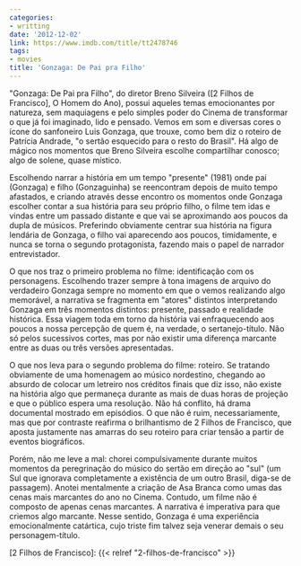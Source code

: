 ```yaml
---
categories:
- writting
date: '2012-12-02'
link: https://www.imdb.com/title/tt2478746
tags:
- movies
title: 'Gonzaga: De Pai pra Filho'
---
```


"Gonzaga: De Pai pra Filho", do diretor Breno Silveira ([2 Filhos de Francisco], O Homem do Ano), possui aqueles temas emocionantes por natureza, sem maquiagens e pelo simples poder do Cinema de transformar o que já foi imaginado, lido e pensado. Vemos em som e diversas cores o ícone do sanfoneiro Luis Gonzaga, que trouxe, como bem diz o roteiro de Patrícia Andrade, "o sertão esquecido para o resto do Brasil". Há algo de mágico nos momentos que Breno Silveira escolhe compartilhar conosco; algo de solene, quase místico.

Escolhendo narrar a história em um tempo "presente" (1981) onde pai (Gonzaga) e filho (Gonzaguinha) se reencontram depois de muito tempo afastados, e criando através desse encontro os momentos onde Gonzaga escolher contar a sua história para seu próprio filho, o filme tem idas e vindas entre um passado distante e que vai se aproximando aos poucos da dupla de músicos. Preferindo obviamente centrar sua história na figura lendária de Gonzaga, o filho vai aparecendo aos poucos, timidamente, e nunca se torna o segundo protagonista, fazendo mais o papel de narrador entrevistador.

O que nos traz o primeiro problema no filme: identificação com os personagens. Escolhendo trazer sempre à tona imagens de arquivo do verdadeiro Gonzaga sempre no momento em que o vemos realizando algo memorável, a narrativa se fragmenta em "atores" distintos interpretando Gonzaga em três momentos distintos: presente, passado e realidade histórica. Essa viagem toda em torno da história vai enfraquecendo aos poucos a nossa percepção de quem é, na verdade, o sertanejo-título. Não só pelos sucessivos cortes, mas por não existir uma diferença marcante entre as duas ou três versões apresentadas.

O que nos leva para o segundo problema do filme: roteiro. Se tratando obviamente de uma homenagem ao músico nordestino, chegando ao absurdo de colocar um letreiro nos créditos finais que diz isso, não existe na história algo que permaneça durante as mais de duas horas de projeção e que o público espera uma resolução. Não há conflito, há drama documental mostrado em episódios. O que não é ruim, necessariamente, mas que por contraste reafirma o brilhantismo de 2 Filhos de Francisco, que aposta justamente nas amarras do seu roteiro para criar tensão a partir de eventos biográficos.

Porém, não me leve a mal: chorei compulsivamente durante muitos momentos da peregrinação do músico do sertão em direção ao "sul" (um Sul que ignorava completamente a existência de um outro Brasil, diga-se de passagem). Anotei mentalmente a criação de Asa Branca como umas das cenas mais marcantes do ano no Cinema. Contudo, um filme não é composto de apenas cenas marcantes. A narrativa é imperativa para que criemos algo marcante. Nesse sentido, Gonzaga é uma experiência emocionalmente catártica, cujo triste fim talvez seja venerar demais o seu personagem-título.

[2 Filhos de Francisco]: {{< relref "2-filhos-de-francisco" >}}